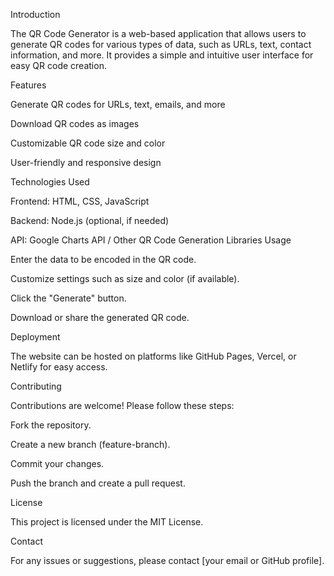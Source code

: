 Introduction

The QR Code Generator is a web-based application that allows users to generate QR codes for various types of data, such as URLs, text, contact information, and more. It provides a simple and intuitive user interface for easy QR code creation.

Features

Generate QR codes for URLs, text, emails, and more

Download QR codes as images

Customizable QR code size and color

User-friendly and responsive design

Technologies Used

Frontend: HTML, CSS, JavaScript

Backend: Node.js (optional, if needed)

API: Google Charts API / Other QR Code Generation Libraries
Usage

Enter the data to be encoded in the QR code.

Customize settings such as size and color (if available).

Click the "Generate" button.

Download or share the generated QR code.

Deployment

The website can be hosted on platforms like GitHub Pages, Vercel, or Netlify for easy access.

Contributing

Contributions are welcome! Please follow these steps:

Fork the repository.

Create a new branch (feature-branch).

Commit your changes.

Push the branch and create a pull request.

License

This project is licensed under the MIT License.

Contact

For any issues or suggestions, please contact [your email or GitHub profile].

